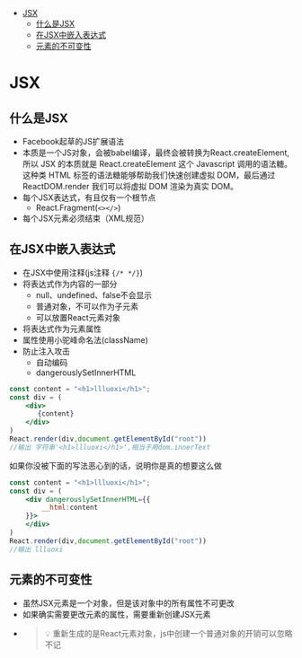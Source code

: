<!--
 * @Author: luoxi
 * @LastEditTime: 2022-02-01 13:13:48
 * @LastEditors: your name
 * @Description: JSX notes
-->
- [JSX](#jsx)
  - [什么是JSX](#什么是jsx)
  - [在JSX中嵌入表达式](#在jsx中嵌入表达式)
  - [元素的不可变性](#元素的不可变性)
# JSX

## 什么是JSX

- Facebook起草的JS扩展语法  
- 本质是一个JS对象，会被babel编译，最终会被转换为React.createElement,所以 JSX 的本质就是 React.createElement 这个 Javascript 调用的语法糖。这种类 HTML 标签的语法糖能够帮助我们快速创建虚拟 DOM，最后通过 ReactDOM.render 我们可以将虚拟 DOM 渲染为真实 DOM。  
- 每个JSX表达式，有且仅有一个根节点  
  - React.Fragment(`<></>`)  
- 每个JSX元素必须结束（XML规范）  

## 在JSX中嵌入表达式  

- 在JSX中使用注释(js注释 `{/* */}`)  
- 将表达式作为内容的一部分  
  - null、undefined、false不会显示  
  - 普通对象，不可以作为子元素  
  - 可以放置React元素对象  
- 将表达式作为元素属性  
- 属性使用小驼峰命名法(className)  
- 防止注入攻击  
  - 自动编码  
  - dangerouslySetInnerHTML  
```jsx
const content = "<h1>llluoxi</h1>";
const div = (
    <div>
       {content}
    </div>
)
React.render(div,document.getElementById("root"))
//输出 字符串'<h1>llluoxi</h1>',相当于用dom.innerText
```
如果你没被下面的写法恶心到的话，说明你是真的想要这么做
```jsx
const content = "<h1>llluoxi</h1>";
const div = (
    <div dangerouslySetInnerHTML={{
        __html:content
    }}>
    </div>
)
React.render(div,document.getElementById("root"))
//输出 llluoxi
```

## 元素的不可变性  

- 虽然JSX元素是一个对象，但是该对象中的所有属性不可更改  
- 如果确实需要更改元素的属性，需要重新创建JSX元素  
- >💡 重新生成的是React元素对象，js中创建一个普通对象的开销可以忽略不记
